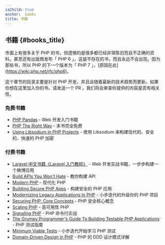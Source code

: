 ```yaml
---
isChild: true
anchor:  books
title: 书籍
---
```


## 书籍 {#books_title}

市面上有很多关于 PHP 的书，但遗憾的是很多都已经非常陈旧而且不正确的资料。甚至还有出版商发布「 PHP 6 」，这是不存在的书，而且永远不会出现。因为那些书，所以 PHP 的下一个版本为「 PHP 7 」，[原因在此] (https://wiki.php.net/rfc/php6)。

这个章节的目录主要是针对 PHP 开发，并且会随着最新的技术趋势而更新。如果你想在这里加入你的书，请发送一个 PR ，我们将会审查你提供的内容是否有相关性。

### 免费书籍

* [PHP Pandas](http://daylerees.com/php-pandas/) - Web 开发入门书籍
* [PHP The Right Way](https://leanpub.com/phptherightway/) - 本书完全免费
* [Using Libsodium in PHP Projects](https://paragonie.com/book/pecl-libsodium) - 使用 Libsodium 来构建现代的、安全的、快速的 PHP 加密

### 付费书籍

* [Laravel 中文书籍《Laravel 入门教程》](https://laravel-china.org/topics/3383) - Web 开发实战书籍，一步步构建一个微博应用
* [Build APIs You Won't Hate](https://apisyouwonthate.com/) - 教你构建 API
* [Modern PHP](http://shop.oreilly.com/product/0636920033868.do) - 现代化 PHP
* [Building Secure PHP Apps](https://leanpub.com/buildingsecurephpapps) - 构建安全的 PHP 应用
* [Modernizing Legacy Applications In PHP](https://leanpub.com/mlaphp) - 小步迭代的升级你的 PHP 项目
* [Securing PHP: Core Concepts](https://leanpub.com/securingphp-coreconcepts) - PHP 安全核心概念
* [Scaling PHP](http://www.scalingphpbook.com/) - 高可用性 PHP
* [Signaling PHP](https://leanpub.com/signalingphp) - PHP 命令行实战
* [The Grumpy Programmer's Guide To Building Testable PHP Applications](https://leanpub.com/grumpy-testing) - PHP 测试指南
* [Minimum Viable Tests](https://leanpub.com/minimumviabletests) - 小步迭代开始学习 PHP 测试
* [Domain-Driven Design in PHP](https://leanpub.com/ddd-in-php) - PHP 的 DDD 设计模式详解
